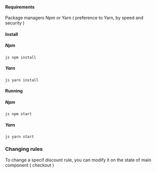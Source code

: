#### Requirements
Package managers Npm or Yarn ( preference to Yarn, by speed and security )

#### Install

##### Npm
``js
   npm install 
``

##### Yarn
``js
   yarn install 
``

#### Running

##### Npm
``js
   npm start
``

##### Yarn
``js
   yarn start
``

### Changing rules
To change a specif discount rule, you can modify it on the state of main component ( checkout )